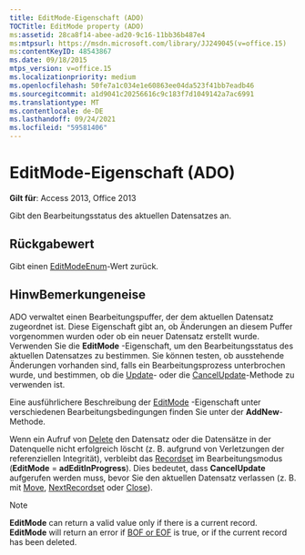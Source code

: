 ```yaml
---
title: EditMode-Eigenschaft (ADO)
TOCTitle: EditMode property (ADO)
ms:assetid: 28ca8f14-abee-ad20-9c16-11bb36b487e4
ms:mtpsurl: https://msdn.microsoft.com/library/JJ249045(v=office.15)
ms:contentKeyID: 48543867
ms.date: 09/18/2015
mtps_version: v=office.15
ms.localizationpriority: medium
ms.openlocfilehash: 50fe7a1c034e1e60863ee04da523f41bb7eadb46
ms.sourcegitcommit: a1d9041c20256616c9c183f7d1049142a7ac6991
ms.translationtype: MT
ms.contentlocale: de-DE
ms.lasthandoff: 09/24/2021
ms.locfileid: "59581406"
---
```

# <a name="editmode-property-ado"></a>EditMode-Eigenschaft (ADO)


**Gilt für**: Access 2013, Office 2013

Gibt den Bearbeitungsstatus des aktuellen Datensatzes an.

## <a name="return-value"></a>Rückgabewert

Gibt einen [EditModeEnum](editmodeenum.md)-Wert zurück.

## <a name="remarks"></a>HinwBemerkungeneise

ADO verwaltet einen Bearbeitungspuffer, der dem aktuellen Datensatz zugeordnet ist. Diese Eigenschaft gibt an, ob Änderungen an diesem Puffer vorgenommen wurden oder ob ein neuer Datensatz erstellt wurde. Verwenden Sie die **EditMode** -Eigenschaft, um den Bearbeitungsstatus des aktuellen Datensatzes zu bestimmen. Sie können testen, ob ausstehende Änderungen vorhanden sind, falls ein Bearbeitungsprozess unterbrochen wurde, und bestimmen, ob die [Update](update-method-ado.md)- oder die [CancelUpdate](cancelupdate-method-ado.md)-Methode zu verwenden ist.

Eine ausführlichere Beschreibung der [EditMode](addnew-method-ado.md) -Eigenschaft unter verschiedenen Bearbeitungsbedingungen finden Sie unter der **AddNew**-Methode.

Wenn ein Aufruf von [Delete](delete-method-ado-recordset.md) den Datensatz oder die Datensätze in der Datenquelle nicht erfolgreich löscht (z. B. aufgrund von Verletzungen der referenziellen Integrität), verbleibt das [Recordset](recordset-object-ado.md) im Bearbeitungsmodus (**EditMode**  =  **adEditInProgress**). Dies bedeutet, dass **CancelUpdate** aufgerufen werden muss, bevor Sie den aktuellen Datensatz verlassen (z. B. mit [Move](move-method-ado.md), [NextRecordset](nextrecordset-method-ado.md) oder [Close](close-method-ado.md)).


> [!NOTE]
> **EditMode** can return a valid value only if there is a current record. **EditMode** will return an error if [BOF or EOF](bof-eof-properties-ado.md) is true, or if the current record has been deleted.


